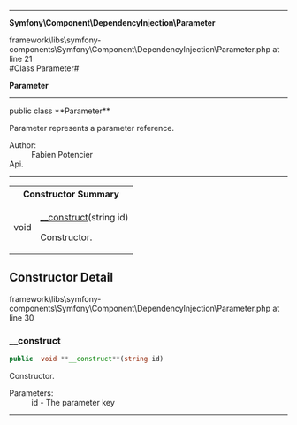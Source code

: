 
- - -

**Symfony\Component\DependencyInjection\Parameter**
<div class="location">framework\libs\symfony-components\Symfony\Component\DependencyInjection\Parameter.php at line 21</div>
#Class Parameter#

**Parameter**


- - -

<p class="signature">public  class **Parameter**</p>

<div class="comment" id="overview_description"><p>Parameter represents a parameter reference.</p></div>

<dl>
<dt>Author:</dt>
<dd>Fabien Potencier <fabien@symfony.com></dd>
<dt>Api.</dt>
</dl>

- - -

<table id="summary_constructor">
<tr><th colspan="2">Constructor Summary</th></tr>
<tr>
<td class="type"> void</td>
<td class="description"><p class="name"><a href="#__construct">__construct</a>(string id)</p><p class="description">Constructor.</p></td>
</tr>
</table>

<h2 id="detail_method">Constructor Detail</h2>
<div class="location">framework\libs\symfony-components\Symfony\Component\DependencyInjection\Parameter.php at line 30</div>
<h3 id="__construct()">__construct</h3>

```php
public  void **__construct**(string id)
```
<div class="details">
<p>Constructor.</p><dl>
<dt>Parameters:</dt>
<dd>id - The parameter key</dd>
</dl>
</div>

- - -

